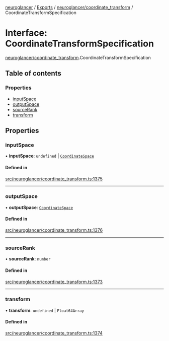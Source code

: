 [neuroglancer](../README.md) / [Exports](../modules.md) / [neuroglancer/coordinate\_transform](../modules/neuroglancer_coordinate_transform.md) / CoordinateTransformSpecification

# Interface: CoordinateTransformSpecification

[neuroglancer/coordinate_transform](../modules/neuroglancer_coordinate_transform.md).CoordinateTransformSpecification

## Table of contents

### Properties

- [inputSpace](neuroglancer_coordinate_transform.CoordinateTransformSpecification.md#inputspace)
- [outputSpace](neuroglancer_coordinate_transform.CoordinateTransformSpecification.md#outputspace)
- [sourceRank](neuroglancer_coordinate_transform.CoordinateTransformSpecification.md#sourcerank)
- [transform](neuroglancer_coordinate_transform.CoordinateTransformSpecification.md#transform)

## Properties

### inputSpace

• **inputSpace**: `undefined` \| [`CoordinateSpace`](neuroglancer_coordinate_transform.CoordinateSpace.md)

#### Defined in

[src/neuroglancer/coordinate_transform.ts:1375](https://github.com/ActiveBrainAtlas2/neuroglancer/blob/034b457d/src/neuroglancer/coordinate_transform.ts#L1375)

___

### outputSpace

• **outputSpace**: [`CoordinateSpace`](neuroglancer_coordinate_transform.CoordinateSpace.md)

#### Defined in

[src/neuroglancer/coordinate_transform.ts:1376](https://github.com/ActiveBrainAtlas2/neuroglancer/blob/034b457d/src/neuroglancer/coordinate_transform.ts#L1376)

___

### sourceRank

• **sourceRank**: `number`

#### Defined in

[src/neuroglancer/coordinate_transform.ts:1373](https://github.com/ActiveBrainAtlas2/neuroglancer/blob/034b457d/src/neuroglancer/coordinate_transform.ts#L1373)

___

### transform

• **transform**: `undefined` \| `Float64Array`

#### Defined in

[src/neuroglancer/coordinate_transform.ts:1374](https://github.com/ActiveBrainAtlas2/neuroglancer/blob/034b457d/src/neuroglancer/coordinate_transform.ts#L1374)
